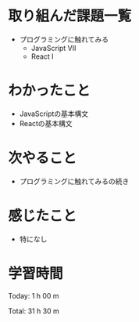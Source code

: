 # 取り組んだ課題一覧
- プログラミングに触れてみる
  - JavaScript VII
  - React I

# わかったこと
- JavaScriptの基本構文
- Reactの基本構文

# 次やること
- プログラミングに触れてみるの続き
  
# 感じたこと
- 特になし
  
# 学習時間
Today: 1 h 00 m

Total: 31 h 30 m
